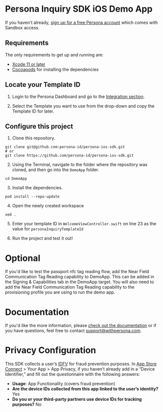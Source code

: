 # Persona Inquiry SDK iOS Demo App

If you haven't already, [sign up for a free Persona account](https://withpersona.com/dashboard/signup) which comes with Sandbox access.

## Requirements

The only requirements to get up and running are:
- [Xcode 11 or later](https://developer.apple.com/xcode)
- [Cocoapods](https://cocoapods.org) for installing the dependencies

## Locate your Template ID

1. Login to the Persona Dashboard and go to the [Integration section](https://app.withpersona.com/dashboard/integration).

2. Select the Template you want to use from the drop-down and copy the Template ID for later.

## Configure this project

1. Clone this repository.

```
git clone git@github.com:persona-id/persona-ios-sdk.git
# or
git clone https://github.com/persona-id/persona-ios-sdk.git
```

2. Using the Terminal, navigate to the folder where the repository was cloned, and then go into the `DemoApp` folder.

```
cd DemoApp
```

3. Install the dependencies.

```
pod install --repo-update
```

4. Open the newly created workspace

```
xed .
```

5. Enter your template ID in `WelcomeViewController.swift` on line 23 as the value for `personaInquiryTemplateId`

6. Run the project and test it out!

# Optional
If you'd like to test the passport nfc tag reading flow, add the Near Field Communication Tag Reading capability to DemoApp. This can be added in the Signing & Capabilities tab in the DemoApp target. You will also need to add the Near Field Communication Tag Reading capability to the provisioning profile you are using to run the demo app.

# Documentation

If you'd like the more information, please [check out the documentation](https://docs.withpersona.com/docs/native-mobile-sdks) or if you have questions, feel free to contact support@withpersona.com.

# Privacy Configuration

This SDK collects a user’s [IDFV](https://developer.apple.com/documentation/uikit/uidevice/1620059-identifierforvendor) for fraud prevention purposes. In [App Store Connect](https://appstoreconnect.apple.com/) > Your App > App Privacy, if you haven’t already add in a “Device Identifier,” and fill out the questionnaire with the following answers:  

- **Usage**: App Functionality (covers fraud prevention)
- **Are the device IDs collected from this app linked to the user’s identity?** Yes
- **Do you or your third-party partners use device IDs for tracking purposes?** No
